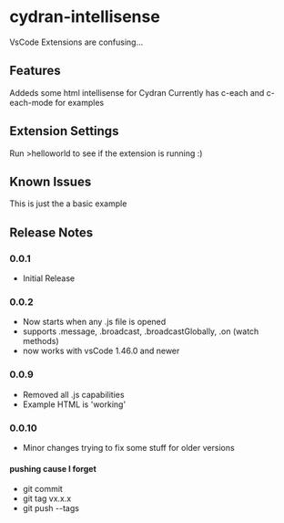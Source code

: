 # cydran-intellisense

VsCode Extensions are confusing...

## Features

Addeds some html intellisense for Cydran
Currently has c-each and c-each-mode for examples

## Extension Settings

Run >helloworld to see if the extension is running :)

## Known Issues

This is just the a basic example

## Release Notes

### 0.0.1   
- Initial Release
### 0.0.2   
- Now starts when any .js file is opened  
- supports .message, .broadcast, .broadcastGlobally, .on (watch methods)  
- now works with vsCode 1.46.0 and newer  
### 0.0.9  
- Removed all .js capabilities
- Example HTML is 'working'
### 0.0.10
- Minor changes trying to fix some stuff for older versions

#### pushing cause I forget
- git commit
- git tag vx.x.x
- git push --tags

